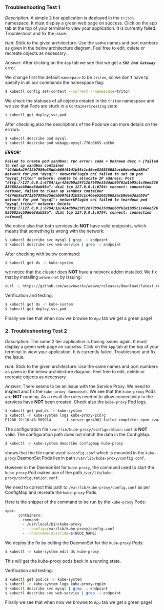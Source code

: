 ### Troubleshooting Test 1

*Description:* A simple 2 tier application is deployed in the `triton` namespace. It must display a green web page on success. Click on the app tab at the top of your terminal to view your application. It is currently failed. Troubleshoot and fix the issue.

*Hint:* Stick to the given architecture. Use the same names and port numbers as given in the below architecture diagram. Feel free to edit, delete or recreate objects as necessary.

*Answer:* After clicking on the `App` tab we see that we get a ***`502 Bad Gateway`*** error.

We change first the default `namespace` to be `triton`, so we don't have tp specify in all our commands the namespace flag:

```bash
$ kubectl config set-context --current --namespace=triton
`````

We check the statuses of all objects created in the `triton` namespace and we see that Pods are stuck in a `ContainerCreating` state:

```bash
$ kubectl get deploy,svc,pod
```

After checking also the descriptions of the Pods we can more details on the errrors:

```bash
$ kubectl describe pod mysql
$ kubectl describe pod webapp-mysql-776c6655-sdthd
```

***ERROR:***

***`Failed to create pod sandbox: rpc error: code = Unknown desc = [failed to set up sandbox container "424db9a29f12b7989e35ddab60f61d1b95c1c46ee526836682acb0dee3dab59a" network for pod "mysql": networkPlugin cni failed to set up pod "mysql_triton" network: unable to allocate IP address: Post "http://127.0.0.1:6784/ip/424db9a29f12b7989e35ddab60f61d1b95c1c46ee526836682acb0dee3dab59a": dial tcp 127.0.0.1:6784: connect: connection refused, failed to clean up sandbox container "424db9a29f12b7989e35ddab60f61d1b95c1c46ee526836682acb0dee3dab59a" network for pod "mysql": networkPlugin cni failed to teardown pod "mysql_triton" network: Delete "http://127.0.0.1:6784/ip/424db9a29f12b7989e35ddab60f61d1b95c1c46ee526836682acb0dee3dab59a": dial tcp 127.0.0.1:6784: connect: connection refused]`***

We notice also that both services do **NOT** have valid endpoints, which means that something is wrong with the network:

```bash
$ kubectl describe svc mysql | grep -i endpoint
$ kubectl describe svc web-service | grep -i endpoint
```

After checking with below command:

```bash
$ kubectl get ds -n kube-system
```

we notice that the cluster does **NOT** have a network addon installed. We fix that by installing `weave-net` by issuing:

```bash
curl -L https://github.com/weaveworks/weave/releases/download/latest_release/weave-daemonset-k8s-1.11.yaml | kubectl apply -f -
```

Verification and testing:

```bash
$ kubectl get ds -n kube-system
$ kubectl get deploy,svc,pod
```

Finally we see that when now we browse to `App` tab we get a green page!

### 2. Troubleshooting Test 2

*Description:* The same 2 tier application is having issues again. It must display a green web page on success. Click on the `App` tab at the top of your terminal to view your application. It is currently failed. Troubleshoot and fix the issue.

*Hint:* Stick to the given architecture. Use the same names and port numbers as given in the below architecture diagram. Feel free to edit, delete or recreate objects as necessary.

*Answer:* There seems to be an issue with the Service Proxy. We need to inspect and fix the `kube-proxy daemonset`. We see that the `kube-proxy` Pods are **NOT** running. As a result the rules needed to allow connectivity to the services have **NOT** been created. Check also the `kube-proxy` Pod logs.

```bash
$ kubectl get pod,ds -n kube-system
$ kubectl -n kube-system logs kube-proxy-zcd7g
F1206 12:16:43.509914       1 server.go:490] failed complete: open /var/lib/kube-proxy/configuration.conf: no such file or directory
`````

The configuration file `/var/lib/kube-proxy/configuration.conf` is **NOT** valid. The configuration path does not match the data in the ConfigMap. 

```bash
$ kubectl -n kube-system describe configmap kube-proxy
```

shows that the file name used is `config.conf` which is mounted in the `kube-proxy` DaemonSet Pods lies in path `/var/lib/kube-proxy/config.conf`.

However in the DaemonSet for `kube-proxy`, the command used to start the `kube-proxy` Pod makes use of the path `/var/lib/kube-proxy/configuration.conf`.

We need to correct this path to `/var/lib/kube-proxy/config.conf` as per ConfigMap and recreate the `kube-proxy` Pods.

Here is the snippet of the command to be run by the `kube-proxy` Pods:

```bash
spec:
      containers:
      - command:
        - /usr/local/bin/kube-proxy
        - --config=/var/lib/kube-proxy/config.conf
        - --hostname-override=$(NODE_NAME)
```

We deploy the fix by editing the DaemonSet for the `kube-proxy` Pods:

```bash
$ kubectl -n kube-system edit ds kube-proxy
```

This will get the kube-proxy pods back in a running state.

Verification and testing:

```bash
$ kubectl get pod,ds -n kube-system
$ kubectl -n kube-system logs kube-proxy-rgp2m
$ kubectl describe svc mysql | grep -i endpoint
$ kubectl describe svc web-service | grep -i endpoint
```

Finally we see that when now we browse to `App` tab we get a green page!
